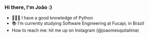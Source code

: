 <h3>Hi there, I'm João :) </h3>


- 👩🏻‍💻 I have a good knowledge of Python
- 📚 I’m currently studying Software Engineering at Fucapi, in Brazil
-  How to reach me: hit me up on Instagram (@joaomesquitalima)
<!-- <div align="center">
     
   <img alt="python" src="https://img.shields.io/badge/python-00000F?style=for-the-badge&logo=python">
      
    
  <hr height="1">
</div> -->




  


  
 
 
 

